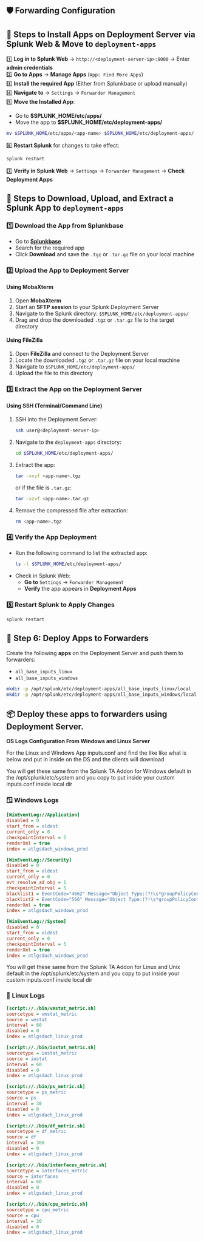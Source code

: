 ## 🛡️ Forwarding Configuration

## 📌 Steps to Install Apps on Deployment Server via Splunk Web & Move to `deployment-apps`

1️⃣ **Log in to Splunk Web** → `http://<deployment-server-ip>:8000` → Enter **admin credentials**  
2️⃣ **Go to Apps** → **Manage Apps** (`App: Find More Apps`)  
3️⃣ **Install the required App** (Either from Splunkbase or upload manually)  
4️⃣ **Navigate to** → `Settings` → `Forwarder Management`  
5️⃣ **Move the Installed App**:  
   - Go to **$SPLUNK_HOME/etc/apps/**  
   - Move the app to **$SPLUNK_HOME/etc/deployment-apps/**  
   
   ```bash
   mv $SPLUNK_HOME/etc/apps/<app-name> $SPLUNK_HOME/etc/deployment-apps/
   ```  
6️⃣ **Restart Splunk** for changes to take effect:  
   
   ```bash
   splunk restart
   ```  
7️⃣ **Verify in Splunk Web** → `Settings` → `Forwarder Management` → **Check Deployment Apps**  
   

## 📌 Steps to Download, Upload, and Extract a Splunk App to `deployment-apps`

### 1️⃣ Download the App from Splunkbase
- Go to **[Splunkbase](https://splunkbase.splunk.com/)**
- Search for the required app
- Click **Download** and save the `.tgz` or `.tar.gz` file on your local machine

### 2️⃣ Upload the App to Deployment Server
#### **Using MobaXterm**
1. Open **MobaXterm**
2. Start an **SFTP session** to your Splunk Deployment Server
3. Navigate to the Splunk directory: `$SPLUNK_HOME/etc/deployment-apps/`
4. Drag and drop the downloaded `.tgz` or `.tar.gz` file to the target directory

#### **Using FileZilla**
1. Open **FileZilla** and connect to the Deployment Server
2. Locate the downloaded `.tgz` or `.tar.gz` file on your local machine
3. Navigate to `$SPLUNK_HOME/etc/deployment-apps/`
4. Upload the file to this directory

### 3️⃣ Extract the App on the Deployment Server
#### **Using SSH (Terminal/Command Line)**
1. SSH into the Deployment Server:
   ```bash
   ssh user@<deployment-server-ip>
   ```
2. Navigate to the `deployment-apps` directory:
   ```bash
   cd $SPLUNK_HOME/etc/deployment-apps/
   ```
3. Extract the app:
   ```bash
   tar -xvzf <app-name>.tgz
   ```
   or if the file is `.tar.gz`:
   ```bash
   tar -xzvf <app-name>.tar.gz
   ```
4. Remove the compressed file after extraction:
   ```bash
   rm <app-name>.tgz
   ```

### 4️⃣ Verify the App Deployment
- Run the following command to list the extracted app:
  ```bash
  ls -l $SPLUNK_HOME/etc/deployment-apps/
  ```
- Check in Splunk Web:
  - **Go to** `Settings` → `Forwarder Management`
  - **Verify** the app appears in **Deployment Apps**

### 5️⃣ Restart Splunk to Apply Changes
```bash
splunk restart
```

## 🚀 Step 6: Deploy Apps to Forwarders
Create the following **apps** on the Deployment Server and push them to forwarders:
- `all_base_inputs_linux`
- `all_base_inputs_windows`

```bash
mkdir -p /opt/splunk/etc/deployment-apps/all_base_inputs_linux/local
mkdir -p /opt/splunk/etc/deployment-apps/all_base_inputs_windows/local
```
## 📦 Deploy these apps to forwarders using **Deployment Server**.
 **OS Logs Configuration From Windows and Linux Server**

For the Linux and Windows App inputs.conf and find the like like what is below and put in inside on the DS and the clients will download

You will get these same from the Splunk TA Addon for WIndows default in the /opt/splunk/etc/system and you copy to put inside your custom inputs.conf inside local dir
### 🪟 Windows Logs

```ini
[WinEventLog://Application]
disabled = 0
start_from = oldest
current_only = 0
checkpointInterval = 5
renderXml = true
index = atlgsdach_windows_prod

[WinEventLog://Security]
disabled = 0
start_from = oldest
current_only = 0
evt_resolve_ad_obj = 1
checkpointInterval = 5
blacklist1 = EventCode="4662" Message="Object Type:(?!\s*groupPolicyContainer)"
blacklist2 = EventCode="566" Message="Object Type:(?!\s*groupPolicyContainer)"
renderXml = true
index = atlgsdach_windows_prod

[WinEventLog://System]
disabled = 0
start_from = oldest
current_only = 0
checkpointInterval = 5
renderXml = true
index = atlgsdach_windows_prod
```

You will get these same from the Splunk TA Addon for Linux and Unix default in the /opt/splunk/etc/system and you copy to put inside your custom inputs.conf inside local dir
### 🐧 **Linux Logs**

```ini
[script://./bin/vmstat_metric.sh]
sourcetype = vmstat_metric
source = vmstat
interval = 60
disabled = 0
index = atlgsdach_linux_prod

[script://./bin/iostat_metric.sh]
sourcetype = iostat_metric
source = iostat
interval = 60
disabled = 0
index = atlgsdach_linux_prod

[script://./bin/ps_metric.sh]
sourcetype = ps_metric
source = ps
interval = 30
disabled = 0
index = atlgsdach_linux_prod

[script://./bin/df_metric.sh]
sourcetype = df_metric
source = df
interval = 300
disabled = 0
index = atlgsdach_linux_prod

[script://./bin/interfaces_metric.sh]
sourcetype = interfaces_metric
source = interfaces
interval = 60
disabled = 0
index = atlgsdach_linux_prod

[script://./bin/cpu_metric.sh]
sourcetype = cpu_metric
source = cpu
interval = 30
disabled = 0
index = atlgsdach_linux_prod
```
